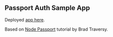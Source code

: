 ## Passport Auth Sample App

Deployed [app here](https://passport-auth-abernathy.herokuapp.com/).

Based on [Node Passport](https://www.youtube.com/watch?v=6FOq4cUdH8k&t=9s) tutorial by Brad Traversy.
